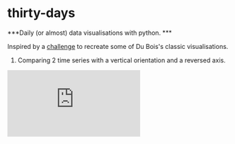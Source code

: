 # thirty-days

***Daily (or almost) data visualisations with python. ***

Inspired by a [challenge](https://github.com/ajstarks/dubois-data-portraits/tree/master/challenge) to recreate some of Du Bois's classic visualisations.
1. Comparing 2 time series with a vertical orientation and a reversed axis.

![DuBois1](https://github.com/wriggy/thirty-days/blob/master/vis/D1_dubois1.pdf)

